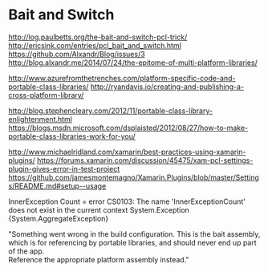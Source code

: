 # Bait and Switch


http://log.paulbetts.org/the-bait-and-switch-pcl-trick/
http://ericsink.com/entries/pcl_bait_and_switch.html
https://github.com/Alxandr/Blog/issues/3
http://blog.alxandr.me/2014/07/24/the-epitome-of-multi-platform-libraries/

http://www.azurefromthetrenches.com/platform-specific-code-and-portable-class-libraries/
http://ryandavis.io/creating-and-publishing-a-cross-platform-library/




http://blog.stephencleary.com/2012/11/portable-class-library-enlightenment.html
https://blogs.msdn.microsoft.com/dsplaisted/2012/08/27/how-to-make-portable-class-libraries-work-for-you/

http://www.michaelridland.com/xamarin/best-practices-using-xamarin-plugins/
https://forums.xamarin.com/discussion/45475/xam-pcl-settings-plugin-gives-error-in-test-project
https://github.com/jamesmontemagno/Xamarin.Plugins/blob/master/Settings/README.md#setup--usage



InnerException	Count = error CS0103: The name 'InnerExceptionCount' does not exist in 
the current context	System.Exception {System.AggregateException}

"Something went wrong in the build configuration.  This is the bait assembly, which is 
for referencing by portable libraries, and should never end up part of the app.  
Reference the appropriate platform assembly instead."
